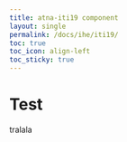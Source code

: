 ```yaml
---
title: atna-iti19 component
layout: single
permalink: /docs/ihe/iti19/
toc: true
toc_icon: align-left
toc_sticky: true
---
```


# Test

tralala